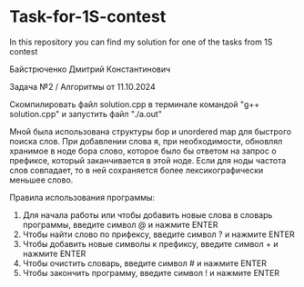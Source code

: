 # Task-for-1S-contest
In this repository you can find my solution for one of the tasks from 1S contest

Байстрюченко Дмитрий Константинович

Задача №2 / Алгоритмы от 11.10.2024

Скомпилировать файл solution.cpp в терминале командой "g++ solution.cpp" и запустить файл "./a.out"

Мной была использована структуры бор и unordered map для быстрого поиска слов. При добавлении слова я, при необходимости, обновлял хранимое в ноде бора слово, которое было бы ответом на запрос о префиксе, который заканчивается в этой ноде. Если для ноды частота слов совпадает, то в ней сохраняется более лексикографически меньшее слово. 

Правила использования программы:
1) Для начала работы или чтобы добавить новые слова в словарь программы, введите символ @ и нажмите ENTER
2) Чтобы найти слово по прифексу, введите символ ? и нажмите ENTER
3) Чтобы добавить новые символы к префиксу, введите символ + и нажмите ENTER
4) Чтобы очистить словарь, введите символ # и нажмите ENTER
5) Чтобы закончить программу, введите символ ! и нажмите ENTER
